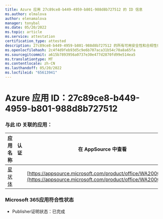```yaml
---
title: Azure 应用 27c89ce8-b449-4959-b801-988d8b727512 的 ID 信息
ms.author: elmalova
author: elenamalova
manager: tonybal
ms.date: 05/20/2022
ms.topic: article
ms.service: attestation
certification_type: attested
description: 27c89ce8-b449-4959-b801-988d8b727512 的所有可用安全性和合规性信息。
ms.openlocfilehash: 2c4f4d9feb93d5c9e6b707aca31b54c70a8a65fa
ms.sourcegitcommit: a615b7893956a0737e30e477d2870fd99e514ea5
ms.translationtype: MT
ms.contentlocale: zh-CN
ms.lasthandoff: 05/20/2022
ms.locfileid: "65613941"
---
```

# <a name="azure-app-id-27c89ce8-b449-4959-b801-988d8b727512"></a>Azure 应用 ID：27c89ce8-b449-4959-b801-988d8b727512


### <a name="apps-associated-with-this-id"></a>与此 ID 关联的应用：
| **应用名称** | **认证** | **在 AppSource 中查看** |
|--------------|---------------|-----------------------|
| [星状体](../forward/WA200002379.md) |  | [https://appsource.microsoft.com/product/office/WA200002379](https://appsource.microsoft.com/product/office/WA200002379) |

### <a name="microsoft-365-app-compliance-status"></a>Microsoft 365应用符合性状态
- Publisher证明状态：已完成
